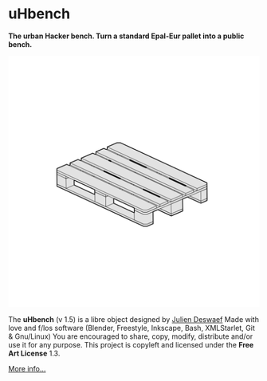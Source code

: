 uHbench
=======

**The urban Hacker bench. Turn a standard Epal-Eur pallet into a public bench.**

![](uHbench.gif)

The **uHbench** (v 1.5) is a libre object designed by [Julien Deswaef](http://xuv.be)
Made with love and f/los software (Blender, Freestyle, Inkscape, Bash, XMLStarlet, Git & Gnu/Linux)
You are encouraged to share, copy, modify, distribute and/or use it for any purpose.
This project is copyleft and licensed under the **Free Art License** 1.3.

[More info...](http://xuv.be/uH-bench-open-source-public-bench.html)
